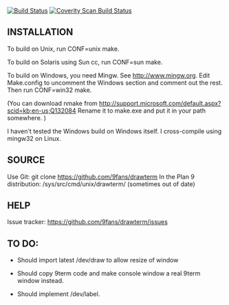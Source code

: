 [![Build Status](https://travis-ci.org/9fans/drawterm.svg?branch=master)](https://travis-ci.org/9fans/drawterm)
[![Coverity Scan Build Status](https://scan.coverity.com/projects/9fans-drawterm/badge.svg)](https://scan.coverity.com/projects/9fans-drawterm)

INSTALLATION
--------------
To build on Unix, run CONF=unix make.

To build on Solaris using Sun cc, run CONF=sun make.

To build on Windows, you need Mingw.  See http://www.mingw.org.
Edit Make.config to uncomment the Windows section
and comment out the rest.  Then run CONF=win32 make.

(You can download nmake from 
http://support.microsoft.com/default.aspx?scid=kb;en-us;Q132084
Rename it to make.exe and put it in your path somewhere.
)

I haven't tested the Windows build on Windows itself.
I cross-compile using mingw32 on Linux.


SOURCE
------
Use Git: git clone https://github.com/9fans/drawterm
In the Plan 9 distribution: /sys/src/cmd/unix/drawterm/ (sometimes out of date)


HELP
----
Issue tracker: https://github.com/9fans/drawterm/issues


TO DO:
------

- Should import latest /dev/draw to allow resize of window

- Should copy 9term code and make console window a real
	9term window instead.

- Should implement /dev/label.



